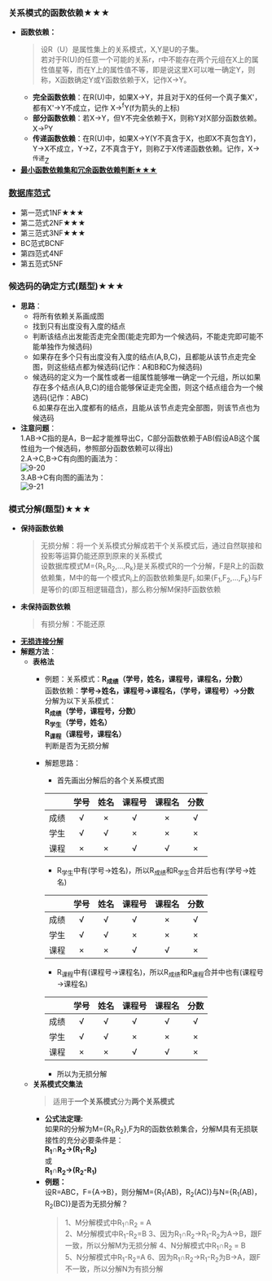 ### **关系模式的函数依赖★★★**
  + **函数依赖：**
    > 设R（U）是属性集上的关系模式，X,Y是U的子集。<br>若对于R(U)的任意一个可能的关系r，r中不能存在两个元组在X上的属性值星等，而在Y上的属性值不等，即是说这里X可以唯一确定Y，则称，X函数确定Y或Y函数依赖于X，记作X→Y。 
    + **完全函数依赖**：在R(U)中，如果X→Y，并且对于X的任何一个真子集X'，都有X'→Y不成立，记作 X→<sup>f</sup>Y(f为箭头的上标)
    + **部分函数依赖**：若X→Y，但Y不完全依赖于X，则称Y对X部分函数依赖。X→<sup>p</sup>Y 
    + **传递函数依赖**：在R(U)中，如果X→Y(Y不真含于X，也即X不真包含Y)，Y→X不成立，Y→Z，Z不真含于Y，则称Z于X传递函数依赖。记作，X→<sup>传递</sup>Z 
  + [**最小函数依赖集和冗余函数依赖判断★★★**](https://www.cnblogs.com/xiaolu266/p/8041073.html)
 ### [数据库范式](https://www.bilibili.com/video/av17299750?from=search&seid=17279813189888908395)
  + 第一范式1NF★★★
  + 第二范式2NF★★★
  + 第三范式3NF★★★
  + BC范式BCNF
  + 第四范式4NF
  + 第五范式5NF
### **候选码的确定方式(题型)★★★**
  + **思路**：
    + 将所有依赖关系画成图<br>
    + 找到只有出度没有入度的结点<br>
    + 判断该结点出发能否走完全图(能走完即为一个候选码，不能走完即可能不能单独作为候选码)<br>
    + 如果存在多个只有出度没有入度的结点(A,B,C)，且都能从该节点走完全图，则这些结点都为候选码(记作：A和B和C为候选码)<br>
    + 候选码的定义为一个属性或者一组属性能够唯一确定一个元组，所以如果存在多个结点(A,B,C)的组合能够保证走完全图，则这个结点组合为一个候选码(记作：ABC)<br>
    6.如果存在出入度都有的结点，且能从该节点走完全部图，则该节点也为候选码<br>
  + **注意问题**：<br>
    1.AB→C指的是A，B一起才能推导出C，C部分函数依赖于AB(假设AB这个属性组为一个候选码，参照部分函数依赖可以得出)<br>
    2.A→C,B→C有向图的画法为：<br>
    ![9-20](https://github.com/flysafely/Software-Design-Engineer-Note/blob/master/%E7%AC%AC%E4%B9%9D%E7%AB%A0-%E6%95%B0%E6%8D%AE%E5%BA%93%E6%8A%80%E6%9C%AF%E5%9F%BA%E7%A1%80/%E6%9C%AC%E7%AB%A0%E5%9B%BE%E7%A4%BA/9-20.png)<br>
    3.AB→C有向图的画法为：<br>
    ![9-21](https://github.com/flysafely/Software-Design-Engineer-Note/blob/master/%E7%AC%AC%E4%B9%9D%E7%AB%A0-%E6%95%B0%E6%8D%AE%E5%BA%93%E6%8A%80%E6%9C%AF%E5%9F%BA%E7%A1%80/%E6%9C%AC%E7%AB%A0%E5%9B%BE%E7%A4%BA/9-21.jpg)<br>
### **模式分解(题型)★★★**
  + **保持函数依赖**<br>
    > 无损分解：将一个关系模式分解成若干个关系模式后，通过自然联接和投影等运算仍能还原到原来的关系模式<br>
    设数据库模式M={R<sub>1</sub>,R<sub>2</sub>,...,R<sub>k</sub>}是关系模式R的一个分解，F是R上的函数依赖集，M中的每一个模式R<sub>i</sub>上的函数依赖集是F<sub>i</sub>.如果{F<sub>1</sub>,F<sub>2</sub>,...,F<sub>k</sub>}与F是等价的(即互相逻辑蕴含)，那么称分解M保持F函数依赖
  + **未保持函数依赖**<br>
    > 有损分解：不能还原
  + [**无损连接分解**](https://www.jianshu.com/p/0631190bb581)
  + **解题方法**：
    + **表格法**
      + 例题：关系模式：**R<sub>成绩</sub>（学号，姓名，课程号，课程名，分数）**<br>
             函数依赖：**学号→姓名，课程号→课程名，（学号，课程号）→分数**<br>
             分解为以下关系模式：<br>
                 **R<sub>成绩</sub>（学号，课程号，分数）**<br>
                 **R<sub>学生</sub>（学号，姓名）**<br>
                 **R<sub>课程</sub>（课程号，课程名）**<br>
             判断是否为无损分解<br>
      + 解题思路：<br>
        + 首先画出分解后的各个关系模式图
        
        ||学号|姓名|课程号|课程名|分数|
        |:--:|:--:|:--:|:--:|:--:|:--:|
        |成绩|√|×|√|×|√|
        |学生|√|√|×|×|×|
        |课程|×|×|√|√|×|
        
        + R<sub>学生</sub>中有(学号→姓名)，所以R<sub>成绩</sub>和R<sub>学生</sub>合并后也有(学号→姓名)
        
        ||学号|姓名|课程号|课程名|分数|
        |:--:|:--:|:--:|:--:|:--:|:--:|
        |成绩|√|√|√|×|√|
        |学生|√|√|×|×|×|
        |课程|×|×|√|√|×|
        
        + R<sub>课程</sub>中有(课程号→课程名)，所以R<sub>成绩</sub>和R<sub>课程</sub>合并中也有(课程号→课程名)
        
        ||学号|姓名|课程号|课程名|分数|
        |:--:|:--:|:--:|:--:|:--:|:--:|
        |成绩|√|√|√|√|√|
        |学生|√|√|×|×|×|
        |课程|×|×|√|√|×|
        + 所以为无损分解
    + **关系模式交集法**
      > 适用于**一个关系模式**分为**两个关系模式**
      + **公式法定理:**<br>
        如果R的分解为M={R<sub>1</sub>,R<sub>2</sub>},F为R的函数依赖集合，分解M具有无损联接性的充分必要条件是：<br>
        **R<sub>1</sub>∩R<sub>2</sub>→(R<sub>1</sub>-R<sub>2</sub>)<br>**
        或<br>
        **R<sub>1</sub>∩R<sub>2</sub>→(R<sub>2</sub>-R<sub>1</sub>)<br>**
      + **例题：**<br>
        设R=ABC，F={A→B}，则分解M={R<sub>1</sub>(AB)，R<sub>2</sub>(AC)}与N={R<sub>1</sub>(AB)，R<sub>2</sub>(BC)}是否为无损分解？
        > 1、M分解模式中R<sub>1</sub>∩R<sub>2</sub> = A<br>
          2、M分解模式中R<sub>1</sub>-R<sub>2</sub>=B
          3、因为R<sub>1</sub>∩R<sub>2</sub>→R<sub>1</sub>-R<sub>2</sub>为A→B，跟F一致，所以分解M为无损分解
          4、N分解模式中R<sub>1</sub>∩R<sub>2</sub> = B<br>
          5、N分解模式中R<sub>1</sub>-R<sub>2</sub>=A
          6、因为R<sub>1</sub>∩R<sub>2</sub>→R<sub>1</sub>-R<sub>2</sub>为B→A，跟F不一致，所以分解N为有损分解
